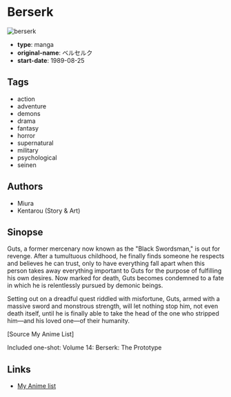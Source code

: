 # Berserk

![berserk](https://cdn.myanimelist.net/images/manga/1/157897.jpg)

-   **type**: manga
-   **original-name**: ベルセルク
-   **start-date**: 1989-08-25

## Tags

-   action
-   adventure
-   demons
-   drama
-   fantasy
-   horror
-   supernatural
-   military
-   psychological
-   seinen

## Authors

-   Miura
-   Kentarou (Story & Art)

## Sinopse

Guts, a former mercenary now known as the "Black Swordsman," is out for revenge. After a tumultuous childhood, he finally finds someone he respects and believes he can trust, only to have everything fall apart when this person takes away everything important to Guts for the purpose of fulfilling his own desires. Now marked for death, Guts becomes condemned to a fate in which he is relentlessly pursued by demonic beings.

Setting out on a dreadful quest riddled with misfortune, Guts, armed with a massive sword and monstrous strength, will let nothing stop him, not even death itself, until he is finally able to take the head of the one who stripped him—and his loved one—of their humanity.

[Source My Anime List]

Included one-shot:
Volume 14: Berserk: The Prototype

## Links

-   [My Anime list](https://myanimelist.net/manga/2/Berserk)
